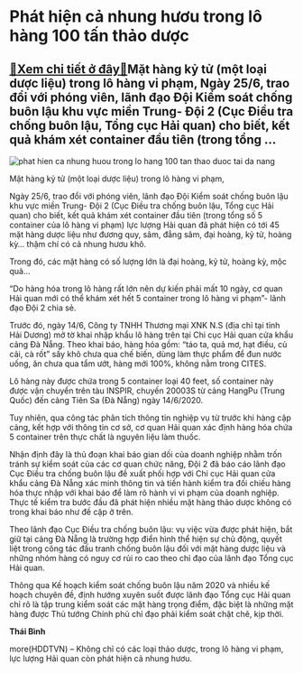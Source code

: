 Phát hiện cả nhung hươu trong lô hàng 100 tấn thảo dược
=======================================================

[:gift:Xem chi tiết ở đây:gift:](https://hddtvn.com/phat-hien-ca-nhung-huou-trong-lo-hang-100-tan-thao-duoc/)Mặt hàng kỷ tử (một loại dược liệu) trong lô hàng vi phạm, Ngày 25/6, trao đổi với phóng viên, lãnh đạo Đội Kiểm soát chống buôn lậu khu vực miền Trung- Đội 2 (Cục Điều tra chống buôn lậu, Tổng cục Hải quan) cho biết, kết quả khám xét container đầu tiên (trong tổng …
---------------------------------------------------------------------------------------------------------------------------------------------------------------------------------------------------------------------------------------------------------------------------





![phat hien ca nhung huou trong lo hang 100 tan thao duoc tai da nang](https://haiquanonline.com.vn/stores/news_dataimages/binhht/062020/22/18/in_article/3206_7.jpg?rt=20200625103124 "Phát hiện cả nhung hươu trong lô hàng 100 tấn thảo dược")


Mặt hàng kỷ tử (một loại dược liệu) trong lô hàng vi phạm,



Ngày 25/6, trao đổi với phóng viên, lãnh đạo Đội Kiểm soát chống buôn lậu khu vực miền Trung- Đội 2 (Cục Điều tra chống buôn lậu, Tổng cục Hải quan) cho biết, kết quả khám xét container đầu tiên (trong tổng số 5 container của lô hàng vi phạm) lực lượng Hải quan đã phát hiện có tới 45 mặt hàng dược liệu như đương quy, sâm, đẳng sâm, đại hoàng, kỷ tử, hoàng kỳ… thậm chí có cả nhung hươu khô.


Trong đó, các mặt hàng có số lượng lớn là đại hoàng, kỷ tử, hoàng kỳ, mộc quả…


“Do hàng hóa trong lô hàng rất lớn nên dự kiến phải mất 10 ngày, cơ quan Hải quan mới có thể khám xét hết 5 container trong lô hàng vi phạm”- lãnh đạo Đội 2 chia sẻ.


Trước đó, ngày 14/6, Công ty TNHH Thương mại XNK N.S (địa chỉ tại tỉnh Hải Dương) mở tờ khai nhập khẩu lô hàng trên tại Chi cục Hải quan cửa khẩu cảng Đà Nẵng. Theo khai báo, hàng hóa gồm: “táo ta, quả mơ, hạt điều, củ cải, cà rốt” sấy khô chưa qua chế biến, dùng làm thực phẩm để đun nước uống, ăn chưa qua tẩm ướt, hàng mới 100%, không nằm trong CITES.


Lô hàng này được chứa trong 5 container loại 40 feet, số container này được vận chuyển trên tàu INSPIR, chuyến 20003S từ cảng HangPu (Trung Quốc) đến cảng Tiên Sa (Đà Nẵng) ngày 14/6/2020.


Tuy nhiên, qua công tác phân tích thông tin nghiệp vụ từ trước khi hàng cập cảng, kết hợp với thông tin cơ sở, cơ quan Hải quan xác định hàng hóa chứa 5 container trên thực chất là nguyên liệu làm thuốc.


Nhận định đây là thủ đoạn khai báo gian dối của doanh nghiệp nhằm trốn tránh sự kiểm soát của các cơ quan chức năng, Đội 2 đã báo cáo lãnh đạo Cục Điều tra chống buôn lậu đề xuất phối hợp với Chi cục Hải quan cửa khẩu cảng Đà Nẵng xác minh thông tin và tiến hành kiểm tra đối chiếu hàng hóa thực nhập với khai báo để làm rõ hành vi vi phạm của doanh nghiệp. Thực tế kiểm tra bước đầu đã phát hiện nhiều mặt hàng thảo dược không có trong khai báo như đề cập ở trên.


Theo lãnh đạo Cục Điều tra chống buôn lậu: vụ việc vừa được phát hiện, bắt giữ tại cảng Đà Nẵng là trường hợp điển hình thể hiện sự chủ động, quyết liệt trong công tác đấu tranh chống buôn lậu đối với mặt hàng dược liệu và những nhóm hàng có nguy cơ rủi ro cao theo chỉ đạo của lãnh đạo Tổng cục Hải quan.


Thông qua Kế hoạch kiểm soát chống buôn lậu năm 2020 và nhiều kế hoạch chuyên đề, định hướng xuyên suốt được lãnh đạo Tổng cục Hải quan chỉ rõ là tập trung kiểm soát các mặt hàng trọng điểm, đặc biệt là những mặt hàng được Thủ tướng Chính phủ chỉ đạo phải kiểm soát chặt chẽ, kịp thời.




**Thái Bình**



more(HDDTVN) – Không chỉ có các loại thảo dược, trong lô hàng vi phạm, lực lượng Hải quan còn phát hiện cả nhung hươu.

